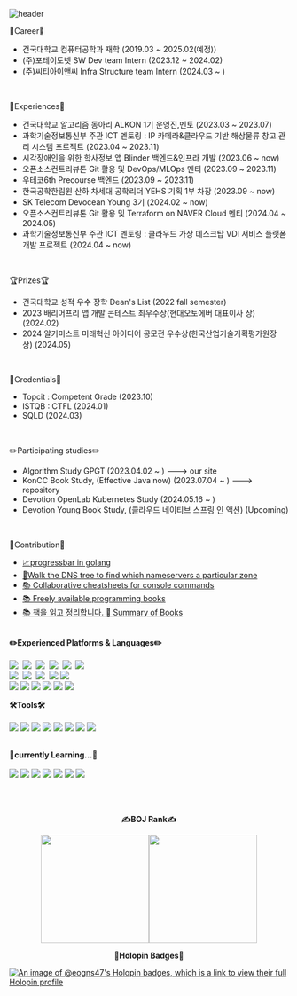 ![header](https://capsule-render.vercel.app/api?type=waving&color=auto&height=200&section=header&text=KangManJoo's%20Space😸&fontSize=50)

<!--<h1 align="center"> Here is <p color:'red'>KangManJoo's github😺</h1>-->
💼Career💼
* 건국대학교 컴퓨터공학과 재학 (2019.03 ~ 2025.02(예정))
* (주)포테이토넷 SW Dev team Intern (2023.12 ~ 2024.02)
* (주)씨티아이앤씨 Infra Structure team Intern (2024.03 ~ )

<br>

🏃Experiences🏃 
* 건국대학교 알고리즘 동아리 ALKON 1기 운영진,멘토 (2023.03 ~ 2023.07)
* 과학기술정보통신부 주관 ICT 멘토링 : IP 카메라&클라우드 기반 해상물류 창고 관리 시스템 프로젝트 (2023.04 ~ 2023.11)
* 시각장애인을 위한 학사정보 앱 Blinder 백엔드&인프라 개발 (2023.06 ~ now)
* 오픈소스컨트리뷰톤 Git 활용 및 DevOps/MLOps 멘티 (2023.09 ~ 2023.11)
* 우테코6th Precourse 백엔드 (2023.09 ~ 2023.11)
* 한국공학한림원 산하 차세대 공학리더 YEHS 기획 1부 차장 (2023.09 ~ now)
* SK Telecom Devocean Young 3기 (2024.02 ~ now)
* 오픈소스컨트리뷰톤 Git 활용 및 Terraform on NAVER Cloud 멘티 (2024.04 ~ 2024.05)
* 과학기술정보통신부 주관 ICT 멘토링 : 클라우드 가상 데스크탑 VDI 서비스 플랫폼 개발 프로젝트 (2024.04 ~ now)

<br>

🏆Prizes🏆
* 건국대학교 성적 우수 장학 Dean's List (2022 fall semester)
* 2023 배리어프리 앱 개발 콘테스트 최우수상(현대오토에버 대표이사 상) (2024.02)
* 2024 알키미스트 미래혁신 아이디어 공모전 우수상(한국산업기술기획평가원장 상) (2024.05)

<br>

🪪Credentials🪪
* Topcit : Competent Grade (2023.10)
* ISTQB : CTFL (2024.01)
* SQLD (2024.03)

<br>

✏️Participating studies✏️
* Algorithm Study GPGT (2023.04.02 ~ ) ---> our site
* KonCC Book Study, (Effective Java now) (2023.07.04 ~ ) ---> repository
* Devotion OpenLab Kubernetes Study (2024.05.16 ~ )
* Devotion Young Book Study, (클라우드 네이티브 스프링 인 액션) (Upcoming)

<br>

🤝Contribution🤝
 * <a href="https://github.com/schollz/progressbar">
   📈progressbar in golang</a>
* <a href="https://github.com/DNSSpy/zone-nameservers"> 🛜Walk the DNS tree to find which nameservers a particular zone  </a>
* <a href="https://github.com/tldr-pages/tldr">📚 Collaborative cheatsheets for console commands</a>
* <a href="https://github.com/EbookFoundation/free-programming-books">📚 Freely available programming books</a>
* <a href="https://github.com/saseungmin/reading_books_record_repository">📚 책을 읽고 정리합니다. 📖 Summary of Books </a>

<br>

<div align="left">
<b>✏️Experienced Platforms & Languages✏️</b> <br><br>
  <img src="https://img.shields.io/badge/Python-3766AB?style=flat&logo=Python&logoColor=white"/></a>&nbsp 
  <img src="https://img.shields.io/badge/Java-007396?style=flat&logo=Java&logoColor=white"/></a>&nbsp 
  <img src="https://img.shields.io/badge/C++-00599C?style=flat&logo=C%2B%2B&logoColor=white"/></a>&nbsp 
  <img src="https://img.shields.io/badge/kotlin-7F52FF?style=flat&logo=kotlin&logoColor=white"/></a>&nbsp 
  <img src="https://img.shields.io/badge/Javascript-ffb13b?style=flat&logo=javascript&logoColor=white"/></a>&nbsp 
  <img src="https://img.shields.io/badge/Go-00ADD8?style=flat&logo=Go&logoColor=white"/></a>&nbsp 
    <br>
<!--     Framework and others -->
  <img src="https://img.shields.io/badge/Node.js-339933?style=flat&logo=Node.js&logoColor=white"/></a>&nbsp 
  <img src="https://img.shields.io/badge/react-61DAFB?style=flat&logo=react&logoColor=white"/></a>&nbsp
  <img src="https://img.shields.io/badge/Flask-000000?style=flat&logo=flask&logoColor=white"/></a>&nbsp
  <img src="https://img.shields.io/badge/Spring%20Boot-6DB33F?style=flat&logo=SpringBoot&logoColor=white"/>
  <img src="https://img.shields.io/badge/nginx-009639?style=flat&logo=nginx&logoColor=white">
  </br>
<!--   DB -->
  <img src="https://img.shields.io/badge/AWS%20EC2-FF9900?style=flat&logo=amazonaws&logoColor=white"/>
  <img src="https://img.shields.io/badge/AWS%20S3-569A31?style=flat&logo=amazons3&logoColor=white">
  <img src="https://img.shields.io/badge/MySql-4479A1?style=flat&logo=mysql&logoColor=white">
  <img src="https://img.shields.io/badge/firebase-FFCA28?style=flat&logo=firebase&logoColor=white">
  <img src="https://img.shields.io/badge/mongoDB-47A248?style=flat&logo=MongoDB&logoColor=white">
  <img src="https://img.shields.io/badge/PostgreSQL-4169E1?style=flat&logo=PostgreSQL&logoColor=white">
</p>

<b>🛠️Tools🛠️</b> <br><br>
  <img src="https://img.shields.io/badge/VSCODE-007ACC?style=flat&logo=visualstudiocode&logoColor=white"/>
  <img src="https://img.shields.io/badge/Intellij%20idea-000000?style=flat&logo=intellij%20idea&logoColor=white"/>
  <img src="https://img.shields.io/badge/GitHub-181717?style=flat&logo=GitHub&logoColor=white"/>
  <img src="https://img.shields.io/badge/GitLab-FC6D26?style=flat&logo=GitLab&logoColor=white"/>
  <img src="https://img.shields.io/badge/Notion-000000?style=flat&logo=notion&logoColor=white"/>
  <img src="https://img.shields.io/badge/Slack-4A154B?style=flat&logo=slack&logoColor=white"/>
  <img src="https://img.shields.io/badge/Jira-0052CC?style=flat&logo=jira&logoColor=white"/>
  <img src="https://img.shields.io/badge/Figma-F24E1E?style=flat&logo=figma&logoColor=white"/>
</br>
</br>

<b>🌱currently Learning...🌱</b><br><br>
    <img src="https://img.shields.io/badge/Spring-6DB33F?style=flat&logo=Spring&logoColor=white"/>
    <img src="https://img.shields.io/badge/Spring%20Boot-6DB33F?style=flat&logo=SpringBoot&logoColor=white"/>
    <img src="https://img.shields.io/badge/Docker-2496ED?style=flat&logo=docker&logoColor=white"/>
    <img src="https://img.shields.io/badge/jenkins-D24939?style=flat&logo=jenkins&logoColor=white"/>
    <img src="https://img.shields.io/badge/kubernetes-326CE5?style=flat&logo=kubernetes&logoColor=white"/>
      <img src="https://img.shields.io/badge/Go-00ADD8?style=flat&logo=Go&logoColor=white"/></a>
      <img src="https://img.shields.io/badge/Elasticsearch-005571?style=flat&logo=elasticsearch&logoColor=white"/></a>
      
  </br>
  </br>
  
<!--
<b>🪪Experiences🪪</b>

|Organization|department|Position|Date|
|:----:|:----:|:----:|:----:|
|Konkuk Univ.|Computer Science|Bachelor|2019.03 ~ |
|Konkuk Univ.|알고리즘 동아리 ALKON 1기|Mentor|2023.03 ~ 2023.07|
|과학기술정보통신부|ICT 멘토링 : IP 카메라&클라우드 기반 해상물류 창고 관리 시스템|Mentee|2023.04 ~ 2023.11|
|Blinder|Dev team|Back-end Dev|2023.06 ~ |
|OSSCA|Git 활용 및 DevOps/MLOps|Mentee|2023.09 ~ 2023.11|
|(주)우아한형제들|우테코6th Precourse|Back-end|2023.09 ~ 2023.11|
|YEHS.Naek|Planning Department 1|Associate Director|2023.12 ~ |
|(주)포테이토넷|SW Dev team|SW developer|2023.12 ~ 2024.02|
|(주)SK Telecom|Devocean Young|3rd Member|2024.02 ~ |
|(주)씨티아이앤씨|Infrastructure team|Internship|2024.03 ~ 2024.06|
|OSSCA|Git 활용 및 Terraform on NAVER Cloud|Mentee|2024.04 ~ 2024.06|
|과학기술정보통신부|ICT 멘토링 : 클라우드 가상 데스크탑 VDI 서비스 플랫폼 구축|Mentee|2024.04 ~ 2024.11|


<b>🏆Prizes🏆</b>
|Contest|Grade|Organization|Position|Date|
|:----:|:----:|:----:|:----:|:----:|
|Dean's List|성적 우수 장학|Konkuk Univ.|Bachelor|2022-2|
|2023 배리어프리 앱 개발 콘테스트|최우수상(현대오토에버 대표이사 상)|현대오토에버|Back-end Dev|2024.02|
|알키미스트 미래혁신 아이디어 공모전|우수상(한국산업기술기획평가원장 상)|산업통상자원부|Participant|2024.05|

</br>

<b>🪪Credentials🪪</b>
|Certificate|Grade|Organization|Acquisition Date|
|:----:|:----:|:----:|:----:|
|SQLD|-|한국데이터산업진흥원|2024.03|
|ISTQB|CTFL|ISTQB|2024.01|
|Topcit|Competent|정보통신기획평가원|2023.10|

</br>





</br>



<b>📜Tech Blog📜</b></p>
  <p align="center">
  <a href="[https://github.com/eogns47?tab=repositories](https://kangmanjoo.tistory.com/)"><img src="https://img.shields.io/badge/만쥬의%20개발일기-000000?style=flat&logo=tistory&logoColor=white"/>  </a>&nbsp
  </p>

  
</br>
 -->

<!--
<b>🤝Contribution🤝</b></p>
  <p align="center">
 <a href="https://github.com/schollz/progressbar">
   📈progressbar in golang</a>&nbsp</br>
    <a href="https://github.com/DNSSpy/zone-nameservers">
🛜Walk the DNS tree to find which nameservers a particular zone  </a>&nbsp</br>
    <a href="https://github.com/tldr-pages/tldr">📚 Collaborative cheatsheets for console commands</a>&nbsp</br>
    <a href="https://github.com/EbookFoundation/free-programming-books">📚 Freely available programming books</a>&nbsp</br>
    <a href="https://github.com/saseungmin/reading_books_record_repository">📚 책을 읽고 정리합니다. 📖 Summary of Books </a>&nbsp</br>
 </p>
 </br>

-->
 
<p align="center"> <b>✍️BOJ Rank✍️</b></p>
<div class="container" align=center style="display:flex; justify-content:center;">
  <a href="https://solved.ac/profile/eogns47"><img height=195 src="http://mazassumnida.wtf/api/v2/generate_badge?boj=eogns47"></a>
<a href="https://solved.ac/profile/eogns47"><img height=195 src="http://mazandi.herokuapp.com/api?handle=eogns47&theme=cold"/></a>
  <br>
  <br>
<!--  <img src="https://user-images.githubusercontent.com/102205852/203924721-961537bb-8314-44af-b30d-3627c879c683.gif")/> -->
   </div>
   <p align="center">

</div>

<p align="center"> <b>🥳Holopin Badges🥳</b></p>
  
[![An image of @eogns47's Holopin badges, which is a link to view their full Holopin profile](https://holopin.me/eogns47)](https://holopin.io/@eogns47)

